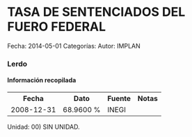 TASA DE SENTENCIADOS DEL FUERO FEDERAL
=====

Fecha: 2014-05-01
Categorías: 
Autor: IMPLAN

### Lerdo

#### Información recopilada

<table class="table table-hover table-bordered">
  <tr><th>Fecha</th><th>Dato</th><th>Fuente</th><th>Notas</th></tr>
  <tr><td>2008-12-31</td><td>68.9600 %</td><td>INEGI</td><td></td></tr>
</table>

Unidad: 00) SIN UNIDAD.
